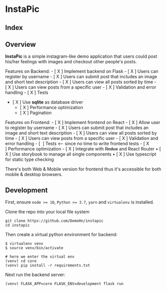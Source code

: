 # InstaPic

## Index

## Overview

__InstaPic__ is a simple instagram-like demo application that users could post his/her feelings with images and checkout other people's posts.

Features on Backend:
	- [ X ] Implement backend on Flask
	- [ X ] Users can register by username
	- [ X ] Users can submit post that includes an image and short text description
	- [ X ] Users can view all posts sorted by time
	- [ X ] Users can view posts from a specific user
	- [ X ] Validation and error handling
	- [ X ] Tests
  - [ X ] Use __sqlite__ as database driver
	- [ X ] Performance optimization
	- [ X ] Pagination

Features on Frontend:
	- [ X ] Implement frontend on React
	- [ X ] Allow user to register by username
	- [ X ] Users can submit post that includes an image and short text description
	- [ X ] Users can view all posts sorted by time
	- [ X ] Users can view posts from a specific user
	- [ X ] Validation and error handling
	- [   ] Tests  <-- since no time to write frontend tests
	- [ X ] Performance optimization
	- [ X ] Integrate with <del>Redux</del> and React Router
  • [ X ] Use storybook to manage all single components
  • [ X ] Use typescript for static type checking

There's both Web & Mobile version for frontend thus it's accessible for both mobile & desktop browsers.

## Development

First, ensure `node >= 10`, `Python >= 3.7`, `yarn` and `virtualenv` is installed.

Clone the repo into your local file system
```
git clone https://github.com/DemoHn/instapic
cd instapic
```

Then create a virtual python environment for backend:
```
$ virtualenv venv
$ source venv/bin/activate

# here we enter the virtual env
(venv) cd core
(venv) pip install -r requirements.txt
```

Next run the backend server:
```
(venv) FLASK_APP=core FLASK_ENV=development flask run
```